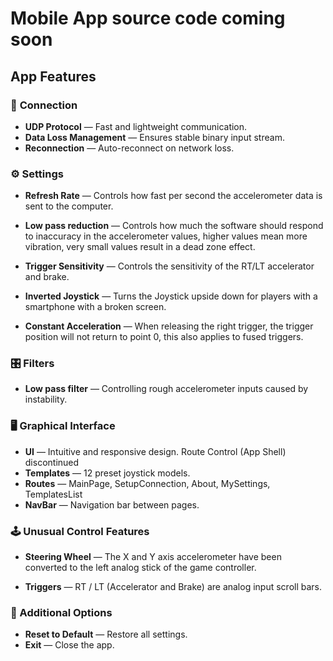 # Mobile App source code coming soon
## App Features
### 🔌 **Connection**
- **UDP Protocol** — Fast and lightweight communication.
- **Data Loss Management** — Ensures stable binary input stream.
- **Reconnection** — Auto-reconnect on network loss.

### ⚙️ Settings
- **Refresh Rate** — Controls how fast per second the accelerometer data is sent to the computer.
- **Low pass reduction** — Controls how much the software should respond to inaccuracy in the accelerometer values, higher values ​​mean more vibration, very small values ​​result in a dead zone effect.

- **Trigger Sensitivity** — Controls the sensitivity of the RT/LT accelerator and brake.
- **Inverted Joystick** — Turns the Joystick upside down for players with a smartphone with a broken screen.

- **Constant Acceleration** — When releasing the right trigger, the trigger position will not return to point 0, this also applies to fused triggers.

### 🎛️ Filters
- **Low pass filter** — Controlling rough accelerometer inputs caused by instability.

### 🖥️ Graphical Interface
- **UI** — Intuitive and responsive design. Route Control (App Shell) discontinued
- **Templates** — 12 preset joystick models.
- **Routes** — MainPage, SetupConnection, About, MySettings, TemplatesList
- **NavBar** — Navigation bar between pages.

### 🕹️ Unusual Control Features
- **Steering Wheel** — The X and Y axis accelerometer have been converted to the left analog stick of the game controller.

- **Triggers** — RT / LT (Accelerator and Brake) are analog input scroll bars.

### 🧰 Additional Options
- **Reset to Default** — Restore all settings.
- **Exit** — Close the app.